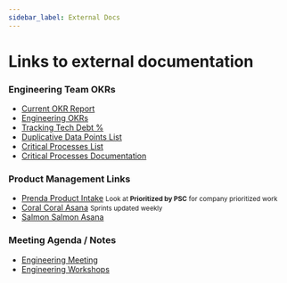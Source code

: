 ```yaml
---
sidebar_label: External Docs 
---
```

# Links to external documentation

### Engineering Team OKRs
- [Current OKR Report](https://docs.google.com/spreadsheets/d/1lsh0g64wUnEY1zGZiwqIO-CIw8JIQGfi6oU-FtjkxH4/edit#gid=1651695189)
- [Engineering OKRs](https://docs.google.com/document/d/1pWtHCSoy3ba2FfDQmTnDutdI1Ege2RsXJ92MFomtWI4/edit)
- [Tracking Tech Debt %](https://docs.google.com/spreadsheets/d/1oMrYPMF8bIbGTNDujVYsw1L35KwWJXbueO_eCwjgAyQ/edit#gid=0)
- [Duplicative Data Points List](https://docs.google.com/spreadsheets/d/1zb28o5ZXX_sSHUi3jlofcDcEuPoH4BQlqxqPCu1yVwI/edit#gid=0)
- [Critical Processes List](https://docs.google.com/spreadsheets/d/1NVMrWX724Mclvcz1L42bDT72-mxErg7OE-cJGnvLI1c/edit#gid=0)
- [Critical Processes Documentation](./CriticalProcesses/index.mdx)

### Product Management Links
- [Prenda Product Intake](https://app.asana.com/0/1202607194020840/list) <small>Look at __Prioritized by PSC__ for company prioritized work</small>
- [Coral Coral Asana](https://app.asana.com/0/1203866930138039/board) <small>Sprints updated weekly</small>
- [Salmon Salmon Asana](https://app.asana.com/0/1203474883003187/board)

### Meeting Agenda / Notes
- [Engineering Meeting](https://docs.google.com/document/d/165N1qOa9N0jN721-e9u0ShYyrq5ZDAoKf8TKJPRv6Vw/edit#heading=h.r61ewih2a59s)
- [Engineering Workshops](https://engineering-workshops.vercel.app/presentation)
